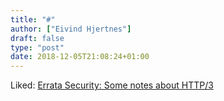 ```yaml
---
title: "#"
author: ["Eivind Hjertnes"]
draft: false
type: "post"
date: 2018-12-05T21:08:24+01:00
---
```


Liked:
[Errata
Security: Some notes about HTTP/3](https://blog.erratasec.com/2018/11/some-notes-about-http3.html#.XAgh1BNKjUw)
